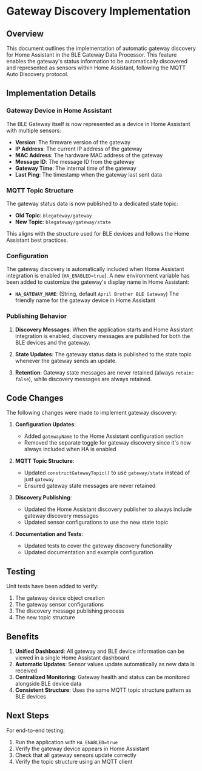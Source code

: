 # Gateway Discovery Implementation

## Overview

This document outlines the implementation of automatic gateway discovery for Home Assistant in the BLE Gateway Data Processor. This feature enables the gateway's status information to be automatically discovered and represented as sensors within Home Assistant, following the MQTT Auto Discovery protocol.

## Implementation Details

### Gateway Device in Home Assistant

The BLE Gateway itself is now represented as a device in Home Assistant with multiple sensors:

- **Version**: The firmware version of the gateway
- **IP Address**: The current IP address of the gateway
- **MAC Address**: The hardware MAC address of the gateway
- **Message ID**: The message ID from the gateway
- **Gateway Time**: The internal time of the gateway
- **Last Ping**: The timestamp when the gateway last sent data

### MQTT Topic Structure

The gateway status data is now published to a dedicated state topic:

- **Old Topic**: `blegateway/gateway`
- **New Topic**: `blegateway/gateway/state`

This aligns with the structure used for BLE devices and follows the Home Assistant best practices.

### Configuration

The gateway discovery is automatically included when Home Assistant integration is enabled (`HA_ENABLED=true`). A new environment variable has been added to customize the gateway's display name in Home Assistant:

- **`HA_GATEWAY_NAME`**: (String, default `April Brother BLE Gateway`) The friendly name for the gateway device in Home Assistant

### Publishing Behavior

1. **Discovery Messages**: When the application starts and Home Assistant integration is enabled, discovery messages are published for both the BLE devices and the gateway.

2. **State Updates**: The gateway status data is published to the state topic whenever the gateway sends an update.

3. **Retention**: Gateway state messages are never retained (always `retain: false`), while discovery messages are always retained.

## Code Changes

The following changes were made to implement gateway discovery:

1. **Configuration Updates**:
   - Added `gatewayName` to the Home Assistant configuration section
   - Removed the separate toggle for gateway discovery since it's now always included when HA is enabled

2. **MQTT Topic Structure**:
   - Updated `constructGatewayTopic()` to use `gateway/state` instead of just `gateway`
   - Ensured gateway state messages are never retained

3. **Discovery Publishing**:
   - Updated the Home Assistant discovery publisher to always include gateway discovery messages
   - Updated sensor configurations to use the new state topic

4. **Documentation and Tests**:
   - Updated tests to cover the gateway discovery functionality
   - Updated documentation and example configuration

## Testing

Unit tests have been added to verify:

1. The gateway device object creation
2. The gateway sensor configurations
3. The discovery message publishing process
4. The new topic structure

## Benefits

1. **Unified Dashboard**: All gateway and BLE device information can be viewed in a single Home Assistant dashboard
2. **Automatic Updates**: Sensor values update automatically as new data is received
3. **Centralized Monitoring**: Gateway health and status can be monitored alongside BLE device data
4. **Consistent Structure**: Uses the same MQTT topic structure pattern as BLE devices

## Next Steps

For end-to-end testing:

1. Run the application with `HA_ENABLED=true`
2. Verify the gateway device appears in Home Assistant
3. Check that all gateway sensors update correctly
4. Verify the topic structure using an MQTT client
